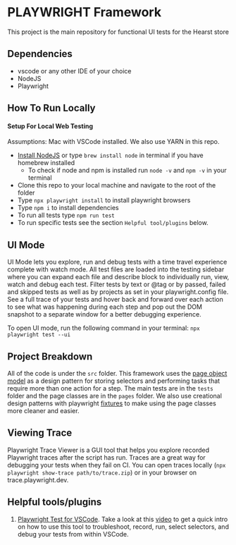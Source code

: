 # PLAYWRIGHT Framework

This project is the main repository for functional UI tests for the Hearst store

## Dependencies

- vscode or any other IDE of your choice
- NodeJS
- Playwright

## How To Run Locally

#### Setup For Local Web Testing

Assumptions: Mac with VSCode installed. We also use YARN in this repo.

- [Install NodeJS](https://nodejs.org/en/download) or type `brew install node` in terminal if you have homebrew installed
  - To check if node and npm is installed run `node -v` and
    `npm -v` in your terminal
- Clone this repo to your local machine and navigate to the root of the folder
- Type `npx playwright install` to install playwright browsers
- Type `npm i` to install dependencies
- To run all tests type `npm run test`
- To run specific tests see the section `Helpful tool/plugins` below.

## UI Mode

UI Mode lets you explore, run and debug tests with a time travel experience complete with watch mode. All test files are loaded into the testing sidebar where you can expand each file and describe block to individually run, view, watch and debug each test. Filter tests by text or @tag or by passed, failed and skipped tests as well as by projects as set in your playwright.config file. See a full trace of your tests and hover back and forward over each action to see what was happening during each step and pop out the DOM snapshot to a separate window for a better debugging experience.

To open UI mode, run the following command in your terminal: `npx playwright test --ui`

## Project Breakdown

All of the code is under the `src` folder. This framework uses the [page object model](https://playwright.dev/docs/pom) as a design pattern for storing selectors and performing tasks that require more than one action for a step. The main tests are in the `tests` folder and the page classes are in the `pages` folder. We also use creational design patterns with playwright [fixtures](https://zoopla.blog/posts/2023/test-framework-migration/)
to make using the page classes more cleaner and easier.

## Viewing Trace

Playwright Trace Viewer is a GUI tool that helps you explore recorded Playwright traces after the script has run. Traces are a great way for debugging your tests when they fail on CI. You can open traces locally (`npx playwright show-trace path/to/trace.zip`) or in your browser on trace.playwright.dev.

## Helpful tools/plugins

1. [Playwright Test for VSCode](https://marketplace.visualstudio.com/items?itemName=ms-playwright.playwright). Take a look at this [video](https://www.youtube.com/watch?v=ECkMUATC1aA) to get a quick intro on how to use this tool to troubleshoot, record, run, select selectors, and debug your tests from within VSCode.
